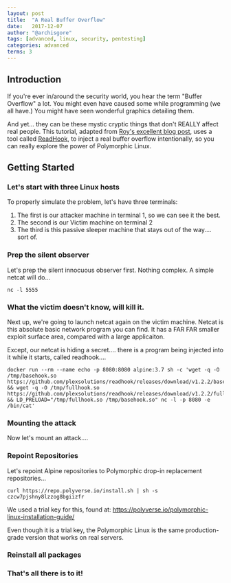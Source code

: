 ```yaml
---
layout: post
title:  "A Real Buffer Overflow"
date:   2017-12-07
author: "@archisgore"
tags: [advanced, linux, security, pentesting]
categories: advanced
terms: 3
---
```


## Introduction

If you're ever in/around the security world, you hear the term "Buffer Overflow" a
lot. You might even have caused some while programming (we all have.) You might
have seen wonderful graphics detailing them.

And yet... they can be these mystic cryptic things that don't REALLY 
affect real people. This tutorial, adapted from [Roy's excellent blog post](https://blog.polyverse.io/an-intentional-buffer-overflow-hmm-5c357238b687),
uses a tool called [ReadHook](https://github.com/PLEXSolutions/readhook), to inject
a real buffer overflow intentionally, so you can really explore the power of
Polymorphic Linux.

## Getting Started

### Let's start with three Linux hosts

To properly simulate the problem, let's have three terminals:
1. The first is our attacker machine in terminal 1, so we can see it the best.
1. The second is our Victim machine on terminal 2
3. The third is this passive sleeper machine that stays out of the way.... sort of. 
 
### Prep the silent observer
Let's prep the silent innocuous observer first. 
Nothing complex. A simple netcat will do... 
 
  ```.term3
  nc -l 5555 
  ```
  
### What the victim doesn't know, will kill it.

Next up, we're going to launch netcat again on the victim machine. Netcat is this
absolute basic network program you can find. It has a FAR FAR smaller exploit surface
area, compared with a large applicaiton.

Except, our netcat is hiding a secret.... there is a program being injected into it
while it starts, called readhook....

```.term2
docker run --rm --name echo -p 8080:8080 alpine:3.7 sh -c 'wget -q -O /tmp/basehook.so https://github.com/plexsolutions/readhook/releases/download/v1.2.2/basehook.so && wget -q -O /tmp/fullhook.so https://github.com/plexsolutions/readhook/releases/download/v1.2.2/fullhook.so && LD_PRELOAD="/tmp/fullhook.so /tmp/basehook.so" nc -l -p 8080 -e /bin/cat'
```

### Mounting the attack

Now let's mount an attack....



### Repoint Repositories

Let's repoint Alpine repositories to Polymorphic drop-in replacement repositories...

  ```.term1
  curl https://repo.polyverse.io/install.sh | sh -s czcw7pjshny8lzzog8bgiizfr
  ```

We used a trial key for this, found at: https://polyverse.io/polymorphic-linux-installation-guide/  

Even though it is a trial key, the Polymorphic Linux is the same production-grade version
that works on real servers.
  
### Reinstall all packages



### That's all there is to it!

